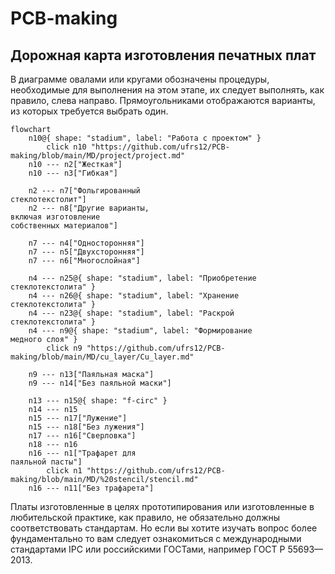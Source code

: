 # PCB-making
## Дорожная карта изготовления печатных плат

В диаграмме овалами или кругами обозначены процедуры, необходимые для выполнения на этом этапе, их следует выполнять, как правило, слева направо. Прямоугольниками отображаются варианты, из которых требуется выбрать один.

```mermaid
flowchart
	n10@{ shape: "stadium", label: "Работа с проектом" }
		click n10 "https://github.com/ufrs12/PCB-making/blob/main/MD/project/project.md"
	n10 --- n2["Жесткая"]
	n10 --- n3["Гибкая"]

	n2 --- n7["Фольгированный
стеклотекстолит"]
	n2 --- n8["Другие варианты,
включая изготовление
собственных материалов"]
	
	n7 --- n4["Односторонняя"]
	n7 --- n5["Двухсторонняя"]
	n7 --- n6["Многослойная"]
	
	n4 --- n25@{ shape: "stadium", label: "Приобретение
стеклотекстолита" }
	n4 --- n26@{ shape: "stadium", label: "Хранение
стеклотекстолита" }
	n4 --- n23@{ shape: "stadium", label: "Раскрой
стеклотекстолита" }
	n4 --- n9@{ shape: "stadium", label: "Формирование
медного слоя" }
		click n9 "https://github.com/ufrs12/PCB-making/blob/main/MD/cu_layer/Cu_layer.md"

	n9 --- n13["Паяльная маска"]
	n9 --- n14["Без паяльной маски"]
	
	n13 --- n15@{ shape: "f-circ" }
	n14 --- n15
	n15 --- n17["Лужение"]
	n15 --- n18["Без лужения"]
	n17 --- n16["Сверловка"]
	n18 --- n16
	n16 --- n1["Трафарет для
паяльной пасты"]
		click n1 "https://github.com/ufrs12/PCB-making/blob/main/MD/%20stencil/stencil.md"
	n16 --- n11["Без трафарета"]
```

Платы изготовленные в целях прототипирования или изготовленные в любительской практике, как правило, не обязательно должны соответствовать стандартам. Но если вы хотите изучать вопрос более фундаментально то вам следует ознакомиться с международными стандартами IPC или российскими ГОСТами, например ГОСТ Р 55693—2013.

